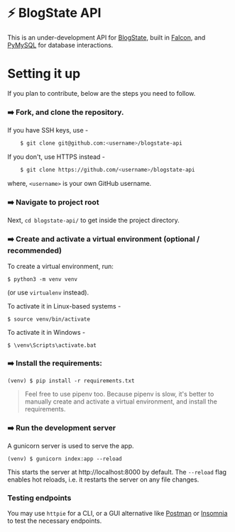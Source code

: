 # :zap: BlogState API
This is an under-development API for [BlogState](https://blogstate.pythonanywhere.com), built in [Falcon](https://falconframework.org), and [PyMySQL](https://pymysql.readthedocs.io/en/latest/) for database interactions.

# Setting it up

If you plan to contribute, below are the steps you need to follow.

### :arrow_right: Fork, and clone the repository.

If you have SSH keys, use -
```sh
    $ git clone git@github.com:<username>/blogstate-api
```
If you don't, use HTTPS instead -
```sh
    $ git clone https://github.com/<username>/blogstate-api
```
where, `<username>` is your own GitHub username.

### :arrow_right: Navigate to project root
Next, `cd blogstate-api/` to get inside the project directory.

### :arrow_right: Create and activate a virtual environment (optional / recommended)

To create a virtual environment, run:

    $ python3 -m venv venv
(or use `virtualenv` instead).

To activate it in Linux-based systems -

    $ source venv/bin/activate

To activate it in Windows -

    $ \venv\Scripts\activate.bat

### :arrow_right: Install the requirements:

    (venv) $ pip install -r requirements.txt

> Feel free to use pipenv too. Because pipenv is slow, it's better to manually create and activate a virtual environment, and install the requirements.

### :arrow_right: Run the development server

A gunicorn server is used to serve the app.

    (venv) $ gunicorn index:app --reload

This starts the server at http://localhost:8000 by default. The `--reload` flag enables hot reloads, i.e. it restarts the server on any file changes.

### Testing endpoints

You may use `httpie` for a CLI, or  a GUI alternative like [Postman](https://www.getpostman.com/downloads/) or [Insomnia](https://insomnia.rest) to test the necessary endpoints.
